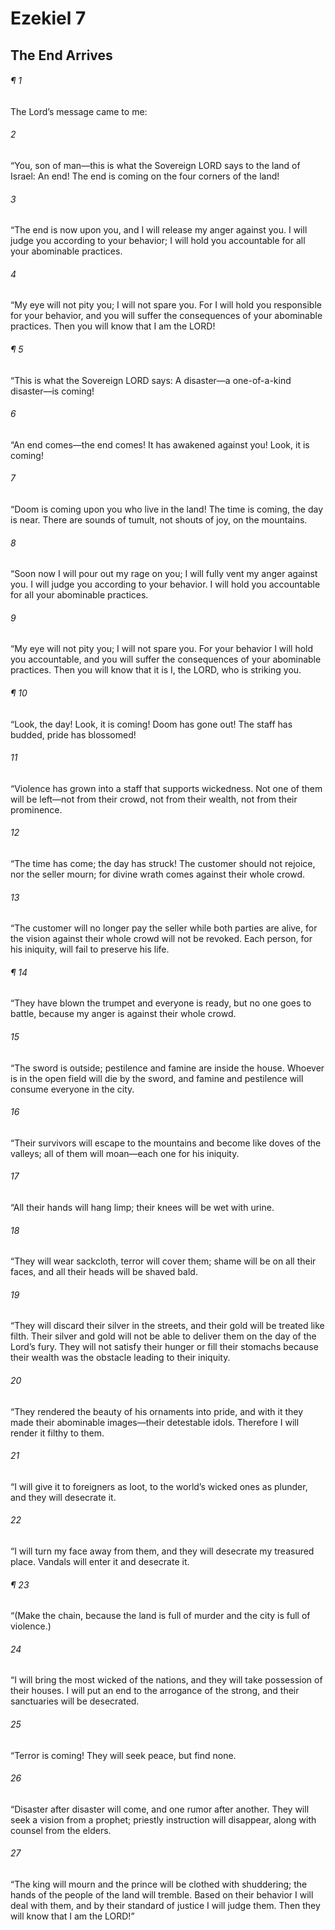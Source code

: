 # Ezekiel 7
## The End Arrives
###### ¶ 1
The Lord’s message came to me:
###### 2
“You, son of man—this is what the Sovereign LORD says to the land of Israel: An end! The end is coming on the four corners of the land!
###### 3
“The end is now upon you, and I will release my anger against you. I will judge you according to your behavior; I will hold you accountable for all your abominable practices.
###### 4
“My eye will not pity you; I will not spare you. For I will hold you responsible for your behavior, and you will suffer the consequences of your abominable practices. Then you will know that I am the LORD!
###### ¶ 5
“This is what the Sovereign LORD says: A disaster—a one-of-a-kind disaster—is coming!
###### 6
“An end comes—the end comes! It has awakened against you! Look, it is coming!
###### 7
“Doom is coming upon you who live in the land! The time is coming, the day is near. There are sounds of tumult, not shouts of joy, on the mountains.
###### 8
“Soon now I will pour out my rage on you; I will fully vent my anger against you. I will judge you according to your behavior. I will hold you accountable for all your abominable practices.
###### 9
“My eye will not pity you; I will not spare you. For your behavior I will hold you accountable, and you will suffer the consequences of your abominable practices. Then you will know that it is I, the LORD, who is striking you.
###### ¶ 10
“Look, the day! Look, it is coming! Doom has gone out! The staff has budded, pride has blossomed!
###### 11
“Violence has grown into a staff that supports wickedness. Not one of them will be left—not from their crowd, not from their wealth, not from their prominence.
###### 12
“The time has come; the day has struck! The customer should not rejoice, nor the seller mourn; for divine wrath comes against their whole crowd.
###### 13
“The customer will no longer pay the seller while both parties are alive, for the vision against their whole crowd will not be revoked. Each person, for his iniquity, will fail to preserve his life.
###### ¶ 14
“They have blown the trumpet and everyone is ready, but no one goes to battle, because my anger is against their whole crowd.
###### 15
“The sword is outside; pestilence and famine are inside the house. Whoever is in the open field will die by the sword, and famine and pestilence will consume everyone in the city.
###### 16
“Their survivors will escape to the mountains and become like doves of the valleys; all of them will moan—each one for his iniquity.
###### 17
“All their hands will hang limp; their knees will be wet with urine.
###### 18
“They will wear sackcloth, terror will cover them; shame will be on all their faces, and all their heads will be shaved bald.
###### 19
“They will discard their silver in the streets, and their gold will be treated like filth. Their silver and gold will not be able to deliver them on the day of the Lord’s fury. They will not satisfy their hunger or fill their stomachs because their wealth was the obstacle leading to their iniquity.
###### 20
“They rendered the beauty of his ornaments into pride, and with it they made their abominable images—their detestable idols. Therefore I will render it filthy to them.
###### 21
“I will give it to foreigners as loot, to the world’s wicked ones as plunder, and they will desecrate it.
###### 22
“I will turn my face away from them, and they will desecrate my treasured place. Vandals will enter it and desecrate it.
###### ¶ 23
“(Make the chain, because the land is full of murder and the city is full of violence.)
###### 24
“I will bring the most wicked of the nations, and they will take possession of their houses. I will put an end to the arrogance of the strong, and their sanctuaries will be desecrated.
###### 25
“Terror is coming! They will seek peace, but find none.
###### 26
“Disaster after disaster will come, and one rumor after another. They will seek a vision from a prophet; priestly instruction will disappear, along with counsel from the elders.
###### 27
“The king will mourn and the prince will be clothed with shuddering; the hands of the people of the land will tremble. Based on their behavior I will deal with them, and by their standard of justice I will judge them. Then they will know that I am the LORD!”
